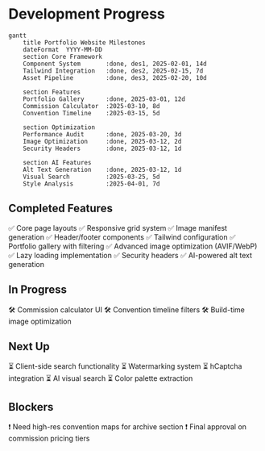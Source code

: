 # Development Progress

```mermaid
gantt
    title Portfolio Website Milestones
    dateFormat  YYYY-MM-DD
    section Core Framework
    Component System       :done, des1, 2025-02-01, 14d
    Tailwind Integration   :done, des2, 2025-02-15, 7d
    Asset Pipeline         :done, des3, 2025-02-20, 10d
    
    section Features
    Portfolio Gallery      :done, 2025-03-01, 12d
    Commission Calculator  :2025-03-10, 8d
    Convention Timeline    :2025-03-15, 5d
    
    section Optimization
    Performance Audit      :done, 2025-03-20, 3d
    Image Optimization     :done, 2025-03-12, 2d
    Security Headers       :done, 2025-03-12, 1d
    
    section AI Features
    Alt Text Generation    :done, 2025-03-12, 1d
    Visual Search          :2025-03-25, 5d
    Style Analysis         :2025-04-01, 7d
```

## Completed Features
✅ Core page layouts
✅ Responsive grid system
✅ Image manifest generation
✅ Header/footer components
✅ Tailwind configuration
✅ Portfolio gallery with filtering
✅ Advanced image optimization (AVIF/WebP)
✅ Lazy loading implementation
✅ Security headers
✅ AI-powered alt text generation

## In Progress
🛠 Commission calculator UI
🛠 Convention timeline filters
🛠 Build-time image optimization

## Next Up
⏳ Client-side search functionality
⏳ Watermarking system
⏳ hCaptcha integration
⏳ AI visual search
⏳ Color palette extraction

## Blockers
❗ Need high-res convention maps for archive section
❗ Final approval on commission pricing tiers
